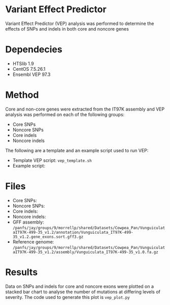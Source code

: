 # Variant Effect Predictor 

Variant Effect Predictor (VEP) analysis was performed to determine the effects of SNPs and indels in both core and noncore genes
    
   
# Dependecies
- HTSlib 1.9
- CentOS 7.5.26.1
- Ensembl VEP 97.3
   
     
# Method     
Core and non-core genes were extracted from the IT97K assembly and VEP analysis was performed on each of the following groups:     
- Core SNPs   
- Noncore SNPs  
- Core indels   
- Noncore indels   

The following are a template and an example script used to run VEP:   
- Template VEP script: `vep_template.sh` 
- Example script: 
       
       
# Files 
- Core SNPs: 
- Noncore SNPs: 
- Core indels:   
- Noncore indels:
- GFF assembly: `/panfs/jay/groups/9/morrellp/shared/Datasets/Cowpea_Pan/VunguiculataIT97K-499-35_v1.2/annotation/Vunguiculata_IT97K-499-35_v1.2.gene_exons.sort.gff3.gz`
- Reference genome: `/panfs/jay/groups/9/morrellp/shared/Datasets/Cowpea_Pan/VunguiculataIT97K-499-35_v1.2/assembly/Vunguiculata_IT97K-499-35_v1.0.fa.gz`
     
     
# Results    
Data on SNPs and indels for core and noncore exons were plotted on a stacked bar chart to analyse the number of mutations at differing levels of severity. The code used to generate this plot is `vep_plot.py`


